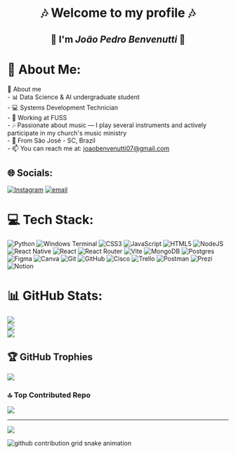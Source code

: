 <div align="center"> 
  
 # 🎶 Welcome to my profile 🎶
  
 ## 🎸 I'm  ***João Pedro Benvenutti*** 🎸

</div>

# 🎸 About Me:
💼 About me<br>- 📊 Data Science & AI undergraduate student<br>- 💻 Systems Development Technician<br>- 🏢 Working at FUSS<br>- 🎶 Passionate about music — I play several instruments and actively participate in my church's music ministry<br>- 🏡 From São José - SC, Brazil<br>- 📫 You can reach me at: joaobenvenutti07@gmail.com


## 🌐 Socials:
[![Instagram](https://img.shields.io/badge/Instagram-%23E4405F.svg?logo=Instagram&logoColor=white)](https://instagram.com/joaobenvenutti_) [![email](https://img.shields.io/badge/Email-D14836?logo=gmail&logoColor=white)](mailto:joaobenvenutti07@gmail.com) 

# 💻 Tech Stack:
![Python](https://img.shields.io/badge/python-3670A0?style=for-the-badge&logo=python&logoColor=ffdd54) ![Windows Terminal](https://img.shields.io/badge/Windows%20Terminal-%234D4D4D.svg?style=for-the-badge&logo=windows-terminal&logoColor=white) ![CSS3](https://img.shields.io/badge/css3-%231572B6.svg?style=for-the-badge&logo=css3&logoColor=white) ![JavaScript](https://img.shields.io/badge/javascript-%23323330.svg?style=for-the-badge&logo=javascript&logoColor=%23F7DF1E) ![HTML5](https://img.shields.io/badge/html5-%23E34F26.svg?style=for-the-badge&logo=html5&logoColor=white) ![NodeJS](https://img.shields.io/badge/node.js-6DA55F?style=for-the-badge&logo=node.js&logoColor=white) ![React Native](https://img.shields.io/badge/react_native-%2320232a.svg?style=for-the-badge&logo=react&logoColor=%2361DAFB) ![React](https://img.shields.io/badge/react-%2320232a.svg?style=for-the-badge&logo=react&logoColor=%2361DAFB) ![React Router](https://img.shields.io/badge/React_Router-CA4245?style=for-the-badge&logo=react-router&logoColor=white) ![Vite](https://img.shields.io/badge/vite-%23646CFF.svg?style=for-the-badge&logo=vite&logoColor=white) ![MongoDB](https://img.shields.io/badge/MongoDB-%234ea94b.svg?style=for-the-badge&logo=mongodb&logoColor=white) ![Postgres](https://img.shields.io/badge/postgres-%23316192.svg?style=for-the-badge&logo=postgresql&logoColor=white) ![Figma](https://img.shields.io/badge/figma-%23F24E1E.svg?style=for-the-badge&logo=figma&logoColor=white) ![Canva](https://img.shields.io/badge/Canva-%2300C4CC.svg?style=for-the-badge&logo=Canva&logoColor=white) ![Git](https://img.shields.io/badge/git-%23F05033.svg?style=for-the-badge&logo=git&logoColor=white) ![GitHub](https://img.shields.io/badge/github-%23121011.svg?style=for-the-badge&logo=github&logoColor=white) ![Cisco](https://img.shields.io/badge/cisco-%23049fd9.svg?style=for-the-badge&logo=cisco&logoColor=black) ![Trello](https://img.shields.io/badge/Trello-%23026AA7.svg?style=for-the-badge&logo=Trello&logoColor=white) ![Postman](https://img.shields.io/badge/Postman-FF6C37?style=for-the-badge&logo=postman&logoColor=white) ![Prezi](https://img.shields.io/badge/Prezi-%23000000.svg?style=for-the-badge&logo=Prezi&logoColor=white) ![Notion](https://img.shields.io/badge/Notion-%23000000.svg?style=for-the-badge&logo=notion&logoColor=white)
# 📊 GitHub Stats:
![](https://github-readme-stats.vercel.app/api?username=joaopbcardoso&theme=transparent&hide_border=false&include_all_commits=false&count_private=false)<br/>
![](https://nirzak-streak-stats.vercel.app/?user=joaopbcardoso&theme=transparent&hide_border=false)<br/>
![](https://github-readme-stats.vercel.app/api/top-langs/?username=joaopbcardoso&theme=transparent&hide_border=false&include_all_commits=false&count_private=false&layout=compact)

## 🏆 GitHub Trophies
![](https://github-profile-trophy.vercel.app/?username=joaopbcardoso&theme=transparent&no-frame=false&no-bg=true&margin-w=4)

### 🔝 Top Contributed Repo
![](https://github-contributor-stats.vercel.app/api?username=joaopbcardoso&limit=5&theme=transparent&combine_all_yearly_contributions=true)

---
[![](https://visitcount.itsvg.in/api?id=joaopbcardoso&icon=0&color=0)](https://visitcount.itsvg.in)

<picture>
  <source
    media="(prefers-color-scheme: dark)"
    srcset="https://raw.githubusercontent.com/joaopbcardoso/joaopbcardoso/output/github-contribution-grid-snake-dark.svg"
  />
  <source
    media="(prefers-color-scheme: light)"
    srcset="https://raw.githubusercontent.com/joaopbcardoso/joaopbcardoso/output/github-contribution-grid-snake.svg"
  />
  <img
    alt="github contribution grid snake animation"
    src="https://raw.githubusercontent.com/joaopbcardoso/joaopbcardoso/output/github-contribution-grid-snake.svg"
  />
</picture>

